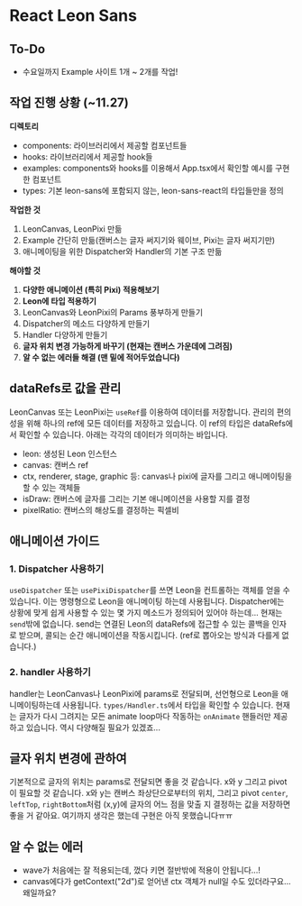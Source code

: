 # React Leon Sans

## To-Do

- 수요일까지 Example 사이트 1개 ~ 2개를 작업!

## 작업 진행 상황 (~11.27)

**디렉토리**

- components: 라이브러리에서 제공할 컴포넌트들
- hooks: 라이브러리에서 제공할 hook들
- examples: components와 hooks를 이용해서 App.tsx에서 확인할 예시를 구현한 컴포넌트
- types: 기본 leon-sans에 포함되지 않는, leon-sans-react의 타입들만을 정의

**작업한 것**

1. LeonCanvas, LeonPixi 만듦
2. Example 간단히 만듦(캔버스는 글자 써지기와 웨이브, Pixi는 글자 써지기만)
3. 애니메이팅을 위한 Dispatcher와 Handler의 기본 구조 만듦

**해야할 것**

1. **다양한 애니메이션 (특히 Pixi) 적용해보기**
2. **Leon에 타입 적용하기**
3. LeonCanvas와 LeonPixi의 Params 풍부하게 만들기
4. Dispatcher의 메소드 다양하게 만들기
5. Handler 다양하게 만들기
6. **글자 위치 변경 가능하게 바꾸기 (현재는 캔버스 가운데에 그려짐)**
7. **알 수 없는 에러들 해결 (맨 밑에 적어두었습니다)**

## dataRefs로 값을 관리

LeonCanvas 또는 LeonPixi는 `useRef`를 이용하여 데이터를 저장합니다. 관리의 편의성을 위해 하나의 ref에 모든 데이터를 저장하고 있습니다. 이 ref의 타입은 dataRefs에서 확인할 수 있습니다.
아래는 각각의 데이터가 의미하는 바입니다.

- leon: 생성된 Leon 인스턴스
- canvas: 캔버스 ref
- ctx, renderer, stage, graphic 등: canvas나 pixi에 글자를 그리고 애니메이팅을 할 수 있는 객체들
- isDraw: 캔버스에 글자를 그리는 기본 애니메이션을 사용할 지를 결정
- pixelRatio: 캔버스의 해상도를 결정하는 픽셀비

## 애니메이션 가이드

### 1. Dispatcher 사용하기

`useDispatcher` 또는 `usePixiDispatcher`를 쓰면 Leon을 컨트롤하는 객체를 얻을 수 있습니다. 이는 명령형으로 Leon을 애니메이팅 하는데 사용됩니다.
Dispatcher에는 상황에 맞게 쉽게 사용할 수 있는 몇 가지 메소드가 정의되어 있어야 하는데... 현재는 `send`밖에 없습니다.
send는 연결된 Leon의 dataRefs에 접근할 수 있는 콜백을 인자로 받으며, 콜되는 순간 애니메이션을 작동시킵니다. (ref로 뽑아오는 방식과 다를게 없습니다.)

### 2. handler 사용하기

handler는 LeonCanvas나 LeonPixi에 params로 전달되며, 선언형으로 Leon을 애니메이팅하는데 사용됩니다. `types/Handler.ts`에서 타입을 확인할 수 있습니다.
현재는 글자가 다시 그려지는 모든 animate loop마다 작동하는 `onAnimate` 핸들러만 제공하고 있습니다. 역시 다양해질 필요가 있겠죠...

## 글자 위치 변경에 관하여

기본적으로 글자의 위치는 params로 전달되면 좋을 것 같습니다. x와 y 그리고 pivot이 필요할 것 같습니다. x와 y는 캔버스 좌상단으로부터의 위치, 그리고 pivot `center`, `leftTop`, `rightBottom`처럼 (x,y)에 글자의 어느 점을 맞출 지 결정하는 값을 저장하면 좋을 거 같아요.
여기까지 생각은 했는데 구현은 아직 못했습니다ㅠㅠ

## 알 수 없는 에러

- wave가 처음에는 잘 적용되는데, 껐다 키면 절반밖에 적용이 안됩니다...!
- canvas에다가 getContext("2d")로 얻어낸 ctx 객체가 null일 수도 있더라구요... 왜일까요?
